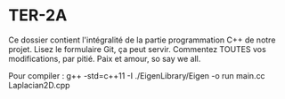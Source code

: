# TER-2A
Ce dossier contient l'intégralité de la partie programmation C++ de notre projet.
Lisez le formulaire Git, ça peut servir.
Commentez TOUTES vos modifications, par pitié.
Paix et amour, so say we all.

Pour compiler :
g++ -std=c++11 -I ./EigenLibrary/Eigen -o run main.cc Laplacian2D.cpp
